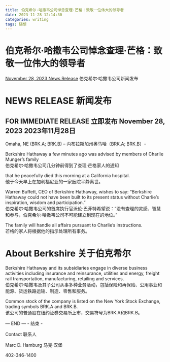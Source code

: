 ```yaml
---
title: 伯克希尔·哈撒韦公司悼念查理·芒格：致敬一位伟大的领导者
date: 2023-11-28 12:14:30
categories: writing
tags: 随想
---
```


# 伯克希尔·哈撒韦公司悼念查理·芒格：致敬一位伟大的领导者
[November 28, 2023 News Release](https://www.berkshirehathaway.com/news/nov2823.pdf)
伯克希尔·哈撒韦公司新闻发布

# NEWS RELEASE  新闻发布

## FOR IMMEDIATE RELEASE  立即发布       November 28, 2023  2023年11月28日

Omaha, NE (BRK.A; BRK.B) –  内布拉斯加州奥马哈（BRK.A; BRK.B）-

Berkshire Hathaway a few minutes ago was advised by members of Charlie Munger’s family  
伯克希尔·哈撒韦公司几分钟前得到了查理·芒格家人的通知

that he peacefully died this morning at a California hospital.  
他于今天早上在加利福尼亚的一家医院平静离世。

Warren Buffett, CEO of Berkshire Hathaway, wishes to say: “Berkshire Hathaway could not have been built to its present status without Charlie’s inspiration, wisdom and participation.”  
伯克希尔·哈撒韦公司的首席执行官沃伦·巴菲特希望说：“没有查理的灵感、智慧和参与，伯克希尔·哈撒韦公司不可能建立到现在的地位。”

The family will handle all affairs pursuant to Charlie’s instructions.  
芒格的家人将根据他的指示处理所有事务。

# About Berkshire  关于伯克希尔

Berkshire Hathaway and its subsidiaries engage in diverse business activities including insurance and reinsurance, utilities and energy, freight rail transportation, manufacturing, retailing and services.  
伯克希尔·哈撒韦及其子公司从事多种业务活动，包括保险和再保险、公用事业和能源、货运铁路运输、制造、零售和服务。

Common stock of the company is listed on the New York Stock Exchange, trading symbols BRK.A and BRK.B.  
该公司的普通股在纽约证券交易所上市，交易符号为BRK.A和BRK.B。

— END —  - 结束 -

Contact  联系人

Marc D. Hamburg  马克·汉堡

402-346-1400
